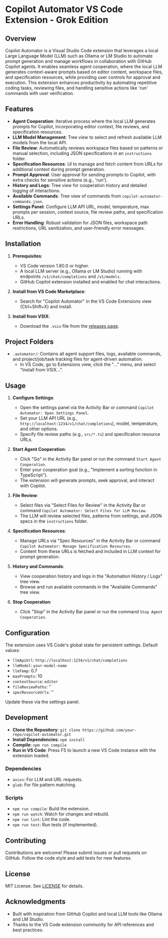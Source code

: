 # Copilot Automator VS Code Extension - Grok Edition

## Overview
Copilot Automator is a Visual Studio Code extension that leverages a local Large Language Model (LLM) such as Ollama or LM Studio to automate prompt generation and manage workflows in collaboration with GitHub Copilot agents. It enables seamless agent cooperation, where the local LLM generates context-aware prompts based on editor content, workspace files, and specification resources, while providing user controls for approval and execution. This extension enhances productivity by automating repetitive coding tasks, reviewing files, and handling sensitive actions like 'run' commands with user verification.

## Features
- **Agent Cooperation**: Iterative process where the local LLM generates prompts for Copilot, incorporating editor context, file reviews, and specification resources.
- **LLM Model Management**: Tree view to select and refresh available LLM models from the local API.
- **File Review**: Automatically reviews workspace files based on patterns or manual selection, including JSON specifications in an `instructions` folder.
- **Specification Resources**: UI to manage and fetch content from URLs for additional context during prompt generation.
- **Prompt Approval**: User approval for sending prompts to Copilot, with extra checks for sensitive actions (e.g., 'run').
- **History and Logs**: Tree view for cooperation history and detailed logging of interactions.
- **Available Commands**: Tree view of commands from `copilot-automator-commands.json`.
- **Settings Panel**: Configure LLM API URL, model, temperature, max prompts per session, context source, file review paths, and specification URLs.
- **Error Handling**: Robust validation for JSON files, workspace path restrictions, URL sanitization, and user-friendly error messages.

## Installation
1. **Prerequisites**:
   - VS Code version 1.80.0 or higher.
   - A local LLM server (e.g., Ollama or LM Studio) running with endpoints `/v1/chat/completions` and `/v1/models`.
   - GitHub Copilot extension installed and enabled for chat interactions.

2. **Install from VS Code Marketplace**:
   - Search for "Copilot Automator" in the VS Code Extensions view (Ctrl+Shift+X) and install.

3. **Install from VSIX**:
   - Download the `.vsix` file from the [releases page](https://github.com/your-repo/copilot-automator/releases).

## Project Folders

- `.automator/`: Contains all agent support files, logs, available commands, and project/job/task tracking files for agent-driven automation.
   - In VS Code, go to Extensions view, click the "..." menu, and select "Install from VSIX...".

## Usage
1. **Configure Settings**:
   - Open the settings panel via the Activity Bar or command `Copilot Automator: Open Settings Panel`.
   - Set your LLM API URL (e.g., `http://localhost:1234/v1/chat/completions`), model, temperature, and other options.
   - Specify file review paths (e.g., `src/*.ts`) and specification resource URLs.

2. **Start Agent Cooperation**:
   - Click "Go" in the Activity Bar panel or run the command `Start Agent Cooperation`.
   - Enter your cooperation goal (e.g., "Implement a sorting function in TypeScript").
   - The extension will generate prompts, seek approval, and interact with Copilot.

3. **File Review**:
   - Select files via "Select Files for Review" in the Activity Bar or command `Copilot Automator: Select Files for LLM Review`.
   - The LLM will review selected files, patterns from settings, and JSON specs in the `instructions` folder.

4. **Specification Resources**:
   - Manage URLs via "Spec Resources" in the Activity Bar or command `Copilot Automator: Manage Specification Resources`.
   - Content from these URLs is fetched and included in LLM context for prompt generation.

5. **History and Commands**:
   - View cooperation history and logs in the "Automation History / Logs" tree view.
   - Browse and run available commands in the "Available Commands" tree view.

6. **Stop Cooperation**:
   - Click "Stop" in the Activity Bar panel or run the command `Stop Agent Cooperation`.

## Configuration
The extension uses VS Code's global state for persistent settings. Default values:
- `llmApiUrl`: `http://localhost:1234/v1/chat/completions`
- `llmModel`: `your-model-name`
- `llmTemp`: 0.7
- `maxPrompts`: 10
- `contextSource`: `editor`
- `fileReviewPaths`: ''
- `specResourceUrls`: ''

Update these via the settings panel.

## Development
- **Clone the Repository**: `git clone https://github.com/your-repo/copilot-automator.git`
- **Install Dependencies**: `npm install`
- **Compile**: `npm run compile`
- **Run in VS Code**: Press F5 to launch a new VS Code instance with the extension loaded.

### Dependencies
- `axios`: For LLM and URL requests.
- `glob`: For file pattern matching.

### Scripts
- `npm run compile`: Build the extension.
- `npm run watch`: Watch for changes and rebuild.
- `npm run lint`: Lint the code.
- `npm run test`: Run tests (if implemented).

## Contributing
Contributions are welcome! Please submit issues or pull requests on GitHub. Follow the code style and add tests for new features.

## License
MIT License. See [LICENSE](LICENSE) for details.

## Acknowledgments
- Built with inspiration from GitHub Copilot and local LLM tools like Ollama and LM Studio.
- Thanks to the VS Code extension community for API references and best practices.

</xaiArtifact>
